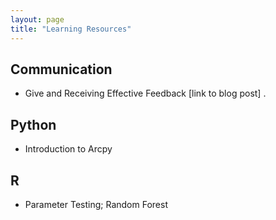 ```yaml
---
layout: page
title: "Learning Resources"
---
```



## Communication
- Give and Receiving Effective Feedback [link to blog post] .

## Python
- Introduction to Arcpy

## R
- Parameter Testing; Random Forest
